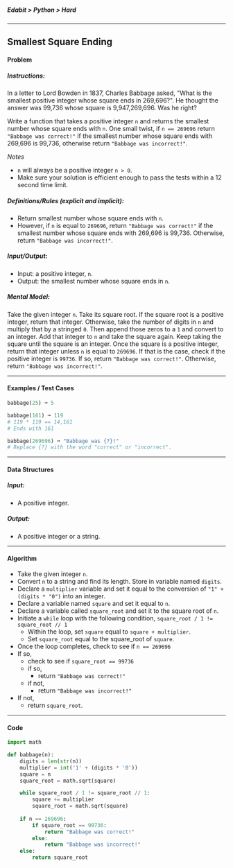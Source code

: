 ##### Edabit > Python > Hard

---

## Smallest Square Ending

#### Problem

##### Instructions:

In a letter to Lord Bowden in 1837, Charles Babbage asked, "What is the smallest positive integer whose square ends in 269,696?". He thought the answer was 99,736 whose square is 9,947,269,696. Was he right?

Write a function that takes a positive integer `n` and returns the smallest number whose square ends with `n`. One small twist, if `n == 269696` return `"Babbage was correct!"` if the smallest number whose square ends with 269,696 is 99,736, otherwise return `"Babbage was incorrect!"`.

_Notes_

- `n` will always be a positive integer `n > 0`.
- Make sure your solution is efficient enough to pass the tests within a 12 second time limit.

##### Definitions/Rules (explicit and implicit):

* Return smallest number whose square ends with `n`.
* However, if `n` is equal to `269696`, return `"Babbage was correct!"` if the smallest number whose square ends with 269,696 is 99,736. Otherwise, return `"Babbage was incorrect!"`.

##### Input/Output:

* Input: a positive integer, `n`.
* Output: the smallest number whose square ends in `n`.

##### Mental Model:

Take the given integer `n`. Take its square root. If the square root is a positive integer, return that integer. Otherwise, take the number of digits in `n` and multiply that by a stringed `0`. Then append those zeros to a `1` and convert to an integer. Add that integer to `n` and take the square again. Keep taking the square until the square is an integer. Once the square is a positive integer, return that integer unless `n` is equal to `269696`. If that is the case, check if the positive integer is `99736`. If so, return `"Babbage was correct!"`. Otherwise, return `"Babbage was incorrect!"`.

---

#### Examples / Test Cases

```python
babbage(25) ➞ 5

babbage(161) ➞ 119
# 119 * 119 == 14,161
# Ends with 161

babbage(269696) ➞ "Babbage was {?}!"
# Replace {?} with the word "correct" or "incorrect".
```

---

#### Data Structures

##### Input:

* A positive integer.

##### Output:

* A positive integer or a string.

---

#### Algorithm

* Take the given integer `n`.
* Convert `n` to a string and find its length. Store in variable named `digits`.
* Declare a `multiplier` variable and set it equal to the conversion of `"1" + (digits * "0")` into an integer.
* Declare a variable named `square` and set it equal to `n`.
* Declare a variable called `square_root` and set it to the square root of `n`.
* Initiate a `while` loop with the following condition, `square_root / 1 != square_root // 1`
  * Within the loop, set `square` equal to `square + multiplier`.
  * Set `square_root` equal to the square_root of `square`.
* Once the loop completes, check to see if `n == 269696`
* If so,
  * check to see if `square_root == 99736`
  * if so,
    * return `"Babbage was correct!"`
  * if not,
    * return `"Babbage was incorrect!"`
* If not,
  * return `square_root`.

---

#### Code

```python
import math

def babbage(n):
    digits = len(str(n))
    multiplier = int('1' + (digits * '0'))
    square = n
    square_root = math.sqrt(square)

    while square_root / 1 != square_root // 1:
        square += multiplier
        square_root = math.sqrt(square)
    
    if n == 269696:
        if square_root == 99736:
            return "Babbage was correct!"
        else:
            return "Babbage was incorrect!"
    else:
        return square_root
```

